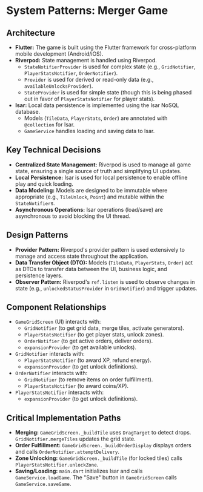 # System Patterns: Merger Game

## Architecture

*   **Flutter:** The game is built using the Flutter framework for cross-platform mobile development (Android/iOS).
*   **Riverpod:** State management is handled using Riverpod.
    *   `StateNotifierProvider` is used for complex state (e.g., `GridNotifier`, `PlayerStatsNotifier`, `OrderNotifier`).
    *   `Provider` is used for derived or read-only data (e.g., `availableUnlocksProvider`).
    *   `StateProvider` is used for simple state (though this is being phased out in favor of `PlayerStatsNotifier` for player stats).
*   **Isar:** Local data persistence is implemented using the Isar NoSQL database.
    *   Models (`TileData`, `PlayerStats`, `Order`) are annotated with `@collection` for Isar.
    *   `GameService` handles loading and saving data to Isar.

## Key Technical Decisions

*   **Centralized State Management:** Riverpod is used to manage all game state, ensuring a single source of truth and simplifying UI updates.
*   **Local Persistence:** Isar is used for local persistence to enable offline play and quick loading.
*   **Data Modeling:** Models are designed to be immutable where appropriate (e.g., `TileUnlock`, `Point`) and mutable within the `StateNotifier`s.
*   **Asynchronous Operations:** Isar operations (load/save) are asynchronous to avoid blocking the UI thread.

## Design Patterns

*   **Provider Pattern:** Riverpod's provider pattern is used extensively to manage and access state throughout the application.
*   **Data Transfer Object (DTO):** Models (`TileData`, `PlayerStats`, `Order`) act as DTOs to transfer data between the UI, business logic, and persistence layers.
*   **Observer Pattern:** Riverpod's `ref.listen` is used to observe changes in state (e.g., `unlockedStatusProvider` in `GridNotifier`) and trigger updates.

## Component Relationships

*   `GameGridScreen` (UI) interacts with:
    *   `GridNotifier` (to get grid data, merge tiles, activate generators).
    *   `PlayerStatsNotifier` (to get player stats, unlock zones).
    *   `OrderNotifier` (to get active orders, deliver orders).
    *   `expansionProvider` (to get available unlocks).
*   `GridNotifier` interacts with:
    *   `PlayerStatsNotifier` (to award XP, refund energy).
    *   `expansionProvider` (to get unlock definitions).
*   `OrderNotifier` interacts with:
    *   `GridNotifier` (to remove items on order fulfillment).
    *   `PlayerStatsNotifier` (to award coins/XP).
*   `PlayerStatsNotifier` interacts with:
    *   `expansionProvider` (to get unlock definitions).

## Critical Implementation Paths

*   **Merging:** `GameGridScreen._buildTile` uses `DragTarget` to detect drops. `GridNotifier.mergeTiles` updates the grid state.
*   **Order Fulfillment:** `GameGridScreen._buildOrderDisplay` displays orders and calls `OrderNotifier.attemptDelivery`.
*   **Zone Unlocking:** `GameGridScreen._buildTile` (for locked tiles) calls `PlayerStatsNotifier.unlockZone`.
*   **Saving/Loading:** `main.dart` initializes Isar and calls `GameService.loadGame`. The "Save" button in `GameGridScreen` calls `GameService.saveGame`.
